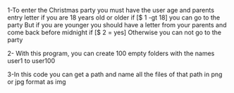 1-To enter the Christmas party you must have the user age and parents entry letter if you are 18 years old or older if [$ 1 -gt 18] you can go to the party
  But if you are younger you should have a letter from your parents and come back before midnight if [$ 2 = yes] Otherwise you can not go to the party
  
  
  
  
 2- With this program, you can create 100 empty folders with the names user1 to user100
 
 
 
 3-In this code you can get a path and name all the files of that path in png or jpg format as img
